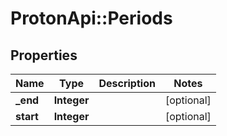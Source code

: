 # ProtonApi::Periods

## Properties
Name | Type | Description | Notes
------------ | ------------- | ------------- | -------------
**_end** | **Integer** |  | [optional] 
**start** | **Integer** |  | [optional] 


